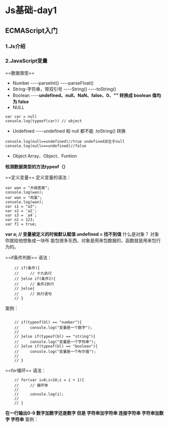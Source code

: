 # Js基础-day1
## ECMAScript入门
### 1.Js介绍
### 2.JavaScript变量
==数据类型==
- Number
----parseInt()
----parseFloat()
- String-字符串，带双引号
----String()
----toString()
- Boolean
----**undefined、null、NaN、false、0、"" 转换成 boolean 值均为 false**
- NULL
```
var car = null
console.log(typeof(car)) // object

```

- Undefined
----undefined 和 null 都不能 .toString() 转换
```
console.log(null==undefined)//true undefined派生于null
console.log(null===undefined)//false

```

- Object
 Array、Object、Funtion

**检测数据类型的方法typeof（）**

==定义变量==
定义变量的语法：
```
var wan = "大碗宽面";
console.log(wan);
var wan = "鸡蛋";
console.log(wan);
var s1 = "a3";
var s2 = 'a2';
var s3 = `a4`;
var n1 = 123;
var f1 = true;
```
**var a; // 变量被定义的时候默认赋值 undefined = 找不到值**
什么是对象？
对象 你就给他想象成一块布 能包很多东西，对象是用来包数据的，函数就是用来包行为的。

==if条件判断==
语法：
```
    // if(条件){
    //     // 十九执行
    // }else if(条件2){
    //     // 条件2执行
    // }else{
    //     // 执行语句
    // }

```
案例：
```

    // if(typeof(bl) == "number"){
    //     console.log("变量是一个数字");
    //
    // }else if(typeof(bl) == "string"){
    //     console.log("变量是一个字符串");
    // }else if(typeof(bl) == "boolean"){
    //     console.log("变量是一个布尔值");
    //
    // }

```
==for循环==
语法：
```
    // for(var i=0;i<10;i = i + 1){
    //     // 循环体
    //
    //     console.log(i);
    //
    // }

```
**在一行输出0-9 数字加数字还是数字 但是 字符串加字符串 连接字符串 字符串加数字 字符串**
案例：
```


```






